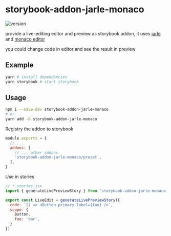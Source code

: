 # storybook-addon-jarle-monaco

![version](https://badge.fury.io/js/storybook-addon-jarle-monaco.svg)

provide a live-editing editor and preview as storybook addon, it uses [jarle](https://github.com/jquense/jarle) and [monaco editor](https://github.com/suren-atoyan/monaco-react)

you could change code in editor and see the result in preview

## Example
```bash
yarn # install dependencies
yarn storybook # start storybook
```

## Usage

```bash
npm i --save-dev storybook-addon-jarle-monaco
# or
yarn add -D storybook-addon-jarle-monaco
```

Registry the addon to storybook
```js
module.exports = {
  // ...
  addons: [
    // ... other addons
    'storybook-addon-jarle-monaco/preset',
  ],
}
```

Use in stories
```jsx
// *.stories.jsx
import { generateLivePreviewStory } from 'storybook-addon-jarle-monaco'

export const LiveEdit = generateLivePreviewStory({
  code: `() => <Button primary label={foo} />`,
  scope: {
    Button,
    foo: 'bar',
  }
})
```
